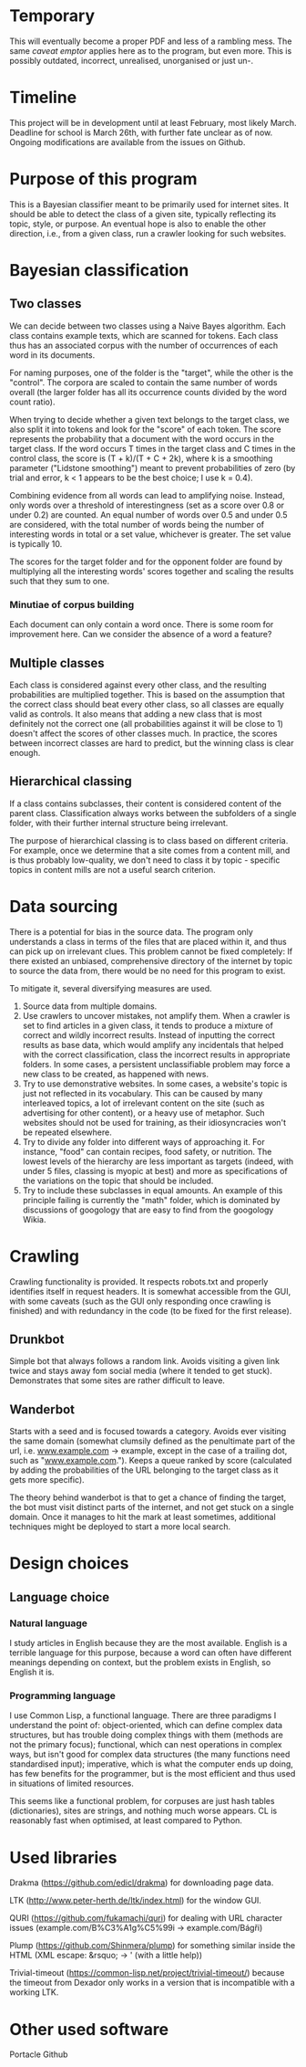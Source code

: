 # Temporary

This will eventually become a proper PDF and less of a rambling mess. The same *caveat emptor* applies here as to the program, but even more. This is possibly outdated, incorrect, unrealised, unorganised or just un-.

# Timeline

This project will be in development until at least February, most likely March. Deadline for school is March 26th, with further fate unclear as of now. Ongoing modifications are available from the issues on Github.

# Purpose of this program

This is a Bayesian classifier meant to be primarily used for internet sites. It should be able to detect the class of a given site, typically reflecting its topic, style, or purpose. An eventual hope is also to enable the other direction, i.e., from a given class, run a crawler looking for such websites.

# Bayesian classification 

## Two classes

We can decide between two classes using a Naive Bayes algorithm. Each class contains example texts, which are scanned for tokens. Each class thus has an associated corpus with the number of occurrences of each word in its documents.

For naming purposes, one of the folder is the "target", while the other is the "control". The corpora are scaled to contain the same number of words overall (the larger folder has all its occurrence counts divided by the word count ratio).

When trying to decide whether a given text belongs to the target class, we also split it into tokens and look for the "score" of each token. The score represents the probability that a document with the word occurs in the target class. If the word occurs T times in the target class and C times in the control class, the score is (T + k)/(T + C + 2k), where k is a smoothing parameter ("Lidstone smoothing") meant to prevent probabilities of zero (by trial and error, k < 1 appears to be the best choice; I use k = 0.4).

Combining evidence from all words can lead to amplifying noise. Instead, only words over a threshold of interestingness (set as a score over 0.8 or under 0.2) are counted. An equal number of words over 0.5 and under 0.5 are considered, with the total number of words being the number of interesting words in total or a set value, whichever is greater. The set value is typically 10.

The scores for the target folder and for the opponent folder are found by multiplying all the interesting words' scores together and scaling the results such that they sum to one.

### Minutiae of corpus building

Each document can only contain a word once. There is some room for improvement here. Can we consider the absence of a word a feature? 

## Multiple classes

Each class is considered against every other class, and the resulting probabilities are multiplied together. This is based on the assumption that the correct class should beat every other class, so all classes are equally valid as controls. It also means that adding a new class that is most definitely not the correct one (all probabilities against it will be close to 1) doesn't affect the scores of other classes much. In practice, the scores between incorrect classes are hard to predict, but the winning class is clear enough.

## Hierarchical classing

If a class contains subclasses, their content is considered content of the parent class. Classification always works between the subfolders of a single folder, with their further internal structure being irrelevant.

The purpose of hierarchical classing is to class based on different criteria. For example, once we determine that a site comes from a content mill, and is thus probably low-quality, we don't need to class it by topic - specific topics in content mills are not a useful search criterion. 

# Data sourcing

There is a potential for bias in the source data. The program only understands a class in terms of the files that are placed within it, and thus can pick up on irrelevant clues. This problem cannot be fixed completely: If there existed an unbiased, comprehensive directory of the internet by topic to source the data from, there would be no need for this program to exist.

To mitigate it, several diversifying measures are used.

1) Source data from multiple domains.
2) Use crawlers to uncover mistakes, not amplify them. When a crawler is set to find articles in a given class, it tends to produce a mixture of correct and wildly incorrect results. Instead of inputting the correct results as base data, which would amplify any incidentals that helped with the correct classification, class the incorrect results in appropriate folders. In some cases, a persistent unclassifiable problem may force a new class to be created, as happened with news.
3) Try to use demonstrative websites. In some cases, a website's topic is just not reflected in its vocabulary. This can be caused by many interleaved topics, a lot of irrelevant content on the site (such as advertising for other content), or a heavy use of metaphor. Such websites should not be used for training, as their idiosyncracies won't be repeated elsewhere.
4) Try to divide any folder into different ways of approaching it. For instance, "food" can contain recipes, food safety, or nutrition. The lowest levels of the hierarchy are less important as targets (indeed, with under 5 files, classing is myopic at best) and more as specifications of the variations on the topic that should be included.
5) Try to include these subclasses in equal amounts. An example of this principle failing is currently the "math" folder, which is dominated by discussions of googology that are easy to find from the googology Wikia.

# Crawling

Crawling functionality is provided. It respects robots.txt and properly identifies itself in request headers. It is somewhat accessible from the GUI, with some caveats (such as the GUI only responding once crawling is finished) and with redundancy in the code (to be fixed for the first release).

## Drunkbot

Simple bot that always follows a random link. Avoids visiting a given link twice and stays away fom social media (where it tended to get stuck). Demonstrates that some sites are rather difficult to leave.

## Wanderbot

Starts with a seed and is focused towards a category. Avoids ever visiting the same domain (somewhat clumsily defined as the penultimate part of the url, i.e. www.example.com -> example, except in the case of a trailing dot, such as "www.example.com."). Keeps a queue ranked by score (calculated by adding the probabilities of the URL belonging to the target class as it gets more specific).

The theory behind wanderbot is that to get a chance of finding the target, the bot must visit distinct parts of the internet, and not get stuck on a single domain. Once it manages to hit the mark at least sometimes, additional techniques might be deployed to start a more local search. 

# Design choices

## Language choice

### Natural language

I study articles in English because they are the most available. English is a terrible language for this purpose, because a word can often have different meanings depending on context, but the problem exists in English, so English it is.

### Programming language

I use Common Lisp, a functional language. There are three paradigms I understand the point of: object-oriented, which can define complex data structures, but has trouble doing complex things with them (methods are not the primary focus); functional, which can nest operations in complex ways, but isn't good for complex data structures (the many functions need standardised input); imperative, which is what the computer ends up doing, has few benefits for the programmer, but is the most efficient and thus used in situations of limited resources.

This seems like a functional problem, for corpuses are just hash tables (dictionaries), sites are strings, and nothing much worse appears. CL is reasonably fast when optimised, at least compared to Python.

# Used libraries

Drakma (https://github.com/edicl/drakma) for downloading page data.

LTK (http://www.peter-herth.de/ltk/index.html) for the window GUI.

QURI (https://github.com/fukamachi/quri) for dealing with URL character issues (example.com/B%C3%A1g%C5%99i -> example.com/Bágři)

Plump (https://github.com/Shinmera/plump) for something similar inside the HTML (XML escape: \&rsquo; -> ' (with a little help))

Trivial-timeout (https://common-lisp.net/project/trivial-timeout/) because the timeout from Dexador only works in a version that is incompatible with a working LTK.

# Other used software

Portacle
Github
